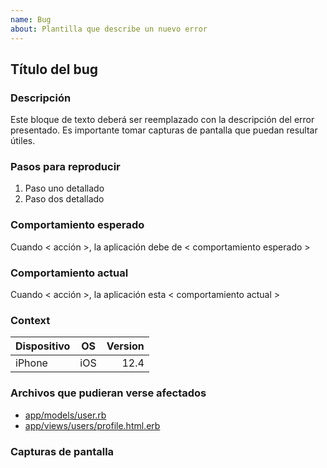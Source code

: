 ```yaml
---
name: Bug
about: Plantilla que describe un nuevo error
---
```


## Título del bug

### Descripción

Este bloque de texto deberá ser reemplazado con la descripción del error presentado. Es importante tomar capturas de pantalla que puedan resultar útiles. 

### Pasos para reproducir

1. Paso uno detallado
2. Paso dos detallado

### Comportamiento esperado

Cuando < acción >, la aplicación debe de < comportamiento esperado >

### Comportamiento actual

Cuando < acción >, la aplicación esta < comportamiento actual >

### Context

| Dispositivo | OS | Version |
|----------|:-------------:|------:|
| iPhone | iOS | 12.4 |

### Archivos que pudieran verse afectados

- [app/models/user.rb](/)
- [app/views/users/profile.html.erb](/)

### Capturas de pantalla